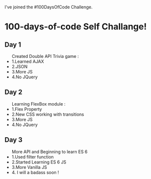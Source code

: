 I've joined the #100DaysOfCode Challenge.

  <h1> 100-days-of-code Self Challange!</h1>

<h2>Day 1 </h2>

<ul>Created Double API Trivia game :
<li>1.Learned AJAX</li>
<li>2.JSON</li>
<li>3.More JS</li>
<li>4.No JQuery</li>

</ul>


<h2>Day 2 </h2>

<ul>Learning FlexBox module :
<li>1.Flex Property</li>
<li>2.New CSS working with transitions</li>
<li>3.More JS</li>
<li>4.No JQuery</li>

</ul>

<h2>Day 3 </h2>

<ul>More API and Beginning to learn ES 6
<li>1.Used filter function </li>
<li>2.Started Learning ES 6 JS</li>
<li>3.More Vanilla JS</li>
<li>4. <bold> I will a badass soon</bold> !</li>

</ul>
